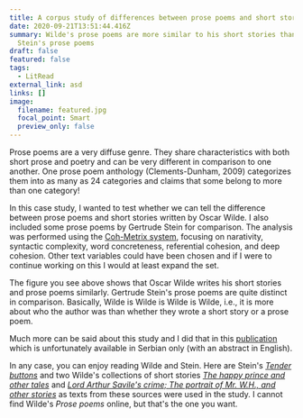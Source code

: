 ```yaml
---
title: A corpus study of differences between prose poems and short stories
date: 2020-09-21T13:51:44.416Z
summary: Wilde's prose poems are more similar to his short stories than to
  Stein's prose poems
draft: false
featured: false
tags:
  - LitRead
external_link: asd
links: []
image:
  filename: featured.jpg
  focal_point: Smart
  preview_only: false
---
```

Prose poems are a very diffuse genre. They share characteristics with both short prose and poetry and can be very different in comparison to one another. One prose poem anthology (Clements-Dunham, 2009) categorizes them into as many as 24 categories and claims that some belong to more than one category!

In this case study, I wanted to test whether we can tell the difference between prose poems and short stories written by Oscar Wilde. I also included some prose poems by Gertrude Stein for comparison. The analysis was performed using the [Coh-Metrix system](https://psycnet.apa.org/record/2004-17311-004), focusing on narativity, syntactic complexity, word concreteness, referential cohesion, and deep cohesion. Other text variables could have been chosen and if I were to continue working on this I would at least expand the set.

The figure you see above shows that Oscar Wilde writes his short stories and prose poems similarly. Gertrude Stein's prose poems are quite distinct in comparison. Basically, Wilde is Wilde is Wilde is Wilde, i.e., it is more about who the author was than whether they wrote a short story or a prose poem.

Much more can be said about this study and I did that in this [publication](http://www.maticasrpska.org.rs/stariSajt/casopisi/ZMSKJ_64_3_1.pdf) which is unfortunately available in Serbian only (with an abstract in English).

In any case, you can enjoy reading Wilde and Stein. Here are Stein's *[Tender buttons](http://www.gutenberg.org/ebooks/15396)* and two Wilde's collections of short stories *[The happy prince and other tales](http://www.gutenberg.org/ebooks/902)* and *[Lord Arthur Savile's crime; The portrait of Mr. W.H., and other stories](http://www.gutenberg.org/ebooks/773)* as texts from these sources were used in the study. I cannot find Wilde's *Prose poems* online, but that's the one you want.